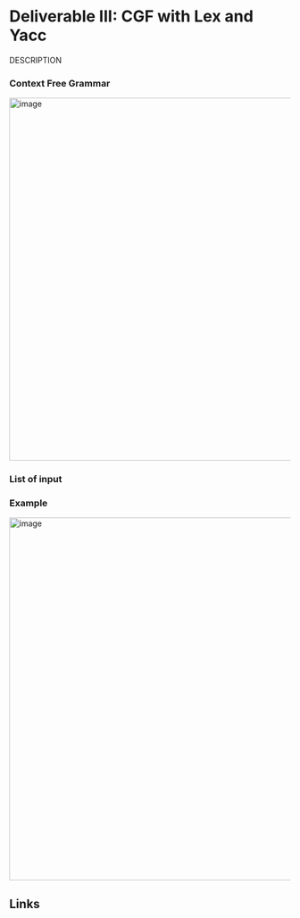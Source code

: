 Deliverable III: CGF with Lex and Yacc
=====

DESCRIPTION

### Context Free Grammar ###
<img width="650" alt="image" src="https://github.com/DelRosal/IMEC/assets/99361062/55dc64b4-8795-46f7-b55f-bc2f0bca8fbb">

### List of input ###

### Example ###
<img width="650" alt="image" src="https://github.com/DelRosal/IMEC/assets/99361062/e0b88925-857b-45b0-b1c5-22e0b56b91e3">

## Links ##

